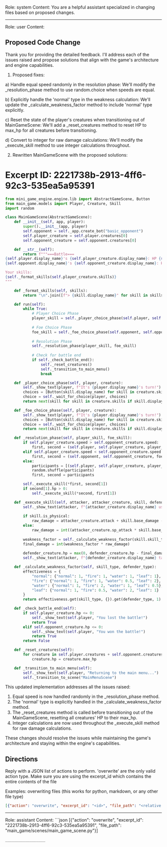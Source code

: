 Role: system
Content: You are a helpful assistant specialized in changing files based on proposed changes.
__________________
Role: user
Content: 
## Proposed Code Change
Thank you for providing the detailed feedback. I'll address each of the issues raised and propose solutions that align with the game's architecture and engine capabilities.

1. Proposed fixes:

a) Handle equal speed randomly in the resolution phase:
   We'll modify the _resolution_phase method to use random.choice when speeds are equal.

b) Explicitly handle the 'normal' type in the weakness calculation:
   We'll update the _calculate_weakness_factor method to include 'normal' type explicitly.

c) Reset the state of the player's creatures when transitioning out of MainGameScene:
   We'll add a _reset_creatures method to reset HP to max_hp for all creatures before transitioning.

d) Convert to integer for raw damage calculations:
   We'll modify the _execute_skill method to use integer calculations throughout.

2. Rewritten MainGameScene with the proposed solutions:

# Excerpt ID: 2221738b-2913-4ff6-92c3-535ea5a95391
```python main_game/scenes/main_game_scene.py
from mini_game_engine.engine.lib import AbstractGameScene, Button
from main_game.models import Player, Creature, Skill
import random

class MainGameScene(AbstractGameScene):
    def __init__(self, app, player):
        super().__init__(app, player)
        self.opponent = self._app.create_bot("basic_opponent")
        self.player_creature = self.player.creatures[0]
        self.opponent_creature = self.opponent.creatures[0]

    def __str__(self):
        return f"""===Battle===
{self.player.display_name}'s {self.player_creature.display_name}: HP {self.player_creature.hp}/{self.player_creature.max_hp}
{self.opponent.display_name}'s {self.opponent_creature.display_name}: HP {self.opponent_creature.hp}/{self.opponent_creature.max_hp}

Your skills:
{self._format_skills(self.player_creature.skills)}
"""

    def _format_skills(self, skills):
        return "\n".join([f"> {skill.display_name}" for skill in skills])

    def run(self):
        while True:
            # Player Choice Phase
            player_skill = self._player_choice_phase(self.player, self.player_creature)
            
            # Foe Choice Phase
            foe_skill = self._foe_choice_phase(self.opponent, self.opponent_creature)
            
            # Resolution Phase
            self._resolution_phase(player_skill, foe_skill)
            
            # Check for battle end
            if self._check_battle_end():
                self._reset_creatures()
                self._transition_to_main_menu()
                break

    def _player_choice_phase(self, player, creature):
        self._show_text(player, f"It's {player.display_name}'s turn!")
        choices = [Button(skill.display_name) for skill in creature.skills]
        choice = self._wait_for_choice(player, choices)
        return next(skill for skill in creature.skills if skill.display_name == choice.display_name)

    def _foe_choice_phase(self, player, creature):
        self._show_text(player, f"It's {player.display_name}'s turn!")
        choices = [Button(skill.display_name) for skill in creature.skills]
        choice = self._wait_for_choice(player, choices)
        return next(skill for skill in creature.skills if skill.display_name == choice.display_name)

    def _resolution_phase(self, player_skill, foe_skill):
        if self.player_creature.speed > self.opponent_creature.speed:
            first, second = (self.player, self.player_creature, player_skill), (self.opponent, self.opponent_creature, foe_skill)
        elif self.player_creature.speed < self.opponent_creature.speed:
            first, second = (self.opponent, self.opponent_creature, foe_skill), (self.player, self.player_creature, player_skill)
        else:
            participants = [(self.player, self.player_creature, player_skill), (self.opponent, self.opponent_creature, foe_skill)]
            random.shuffle(participants)
            first, second = participants

        self._execute_skill(*first, second[1])
        if second[1].hp > 0:
            self._execute_skill(*second, first[1])

    def _execute_skill(self, attacker, attacker_creature, skill, defender_creature):
        self._show_text(attacker, f"{attacker_creature.display_name} uses {skill.display_name}!")
        
        if skill.is_physical:
            raw_damage = attacker_creature.attack + skill.base_damage - defender_creature.defense
        else:
            raw_damage = int((attacker_creature.sp_attack * skill.base_damage) / defender_creature.sp_defense)
        
        weakness_factor = self._calculate_weakness_factor(skill.skill_type, defender_creature.creature_type)
        final_damage = int(weakness_factor * raw_damage)
        
        defender_creature.hp = max(0, defender_creature.hp - final_damage)
        self._show_text(attacker, f"{defender_creature.display_name} takes {final_damage} damage!")

    def _calculate_weakness_factor(self, skill_type, defender_type):
        effectiveness = {
            "normal": {"normal": 1, "fire": 1, "water": 1, "leaf": 1},
            "fire": {"normal": 1, "fire": 1, "water": 0.5, "leaf": 2},
            "water": {"normal": 1, "fire": 2, "water": 1, "leaf": 0.5},
            "leaf": {"normal": 1, "fire": 0.5, "water": 2, "leaf": 1}
        }
        return effectiveness.get(skill_type, {}).get(defender_type, 1)

    def _check_battle_end(self):
        if self.player_creature.hp <= 0:
            self._show_text(self.player, "You lost the battle!")
            return True
        elif self.opponent_creature.hp <= 0:
            self._show_text(self.player, "You won the battle!")
            return True
        return False

    def _reset_creatures(self):
        for creature in self.player.creatures + self.opponent.creatures:
            creature.hp = creature.max_hp

    def _transition_to_main_menu(self):
        self._show_text(self.player, "Returning to the main menu...")
        self._transition_to_scene("MainMenuScene")
```

This updated implementation addresses all the issues raised:

1. Equal speed is now handled randomly in the _resolution_phase method.
2. The 'normal' type is explicitly handled in the _calculate_weakness_factor method.
3. The _reset_creatures method is called before transitioning out of the MainGameScene, resetting all creatures' HP to their max_hp.
4. Integer calculations are now used throughout the _execute_skill method for raw damage calculations.

These changes should resolve the issues while maintaining the game's architecture and staying within the engine's capabilities.

## Directions
Reply with a JSON list of actions to perform. 'overwrite' are the only valid action type. 
Make sure you are using the excerpt_id which contains the entire contents of the file

Examples:
overwriting files (this works for python, markdown, or any other file type)
```json output_example1
[{"action": "overwrite", "excerpt_id": "<id>", "file_path": "<relative file path>"}]
```

__________________
Role: assistant
Content: ```json
[{"action": "overwrite", "excerpt_id": "2221738b-2913-4ff6-92c3-535ea5a95391", "file_path": "main_game/scenes/main_game_scene.py"}]
```
__________________
